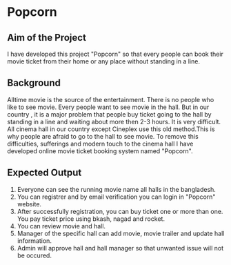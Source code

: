 
# Popcorn




## Aim of the Project
 I have developed this project "Popcorn" so that every people can book their movie ticket from their home or any place without standing in a line.

 
## Background

Alltime movie is the source of the entertainment. There is no people who like to see movie. Every people want to see movie in the hall. But in our country , it is a major problem that people buy ticket going to the hall by standing in a line and waiting about more then 2-3 hours. It is very difficult. All cinema hall in our country except Cineplex use this old method.This is why people are afraid to go to the hall to see movie. To remove this difficulties, sufferings and modern touch to the cinema hall I have developed online movie ticket booking system named "Popcorn".

## Expected Output
1. Everyone can see the running movie name all halls in the bangladesh.
2. You can registrer and by email verification you can login in "Popcorn" website.
3. After successfully registration, you can buy ticket one or more than one. You pay ticket price using bkash, nagad and rocket.
4. You can review movie and hall.
5. Manager of the specific hall can add movie, movie trailer and update hall information.
6. Admin will approve hall and hall manager so that unwanted issue will not be occured.
